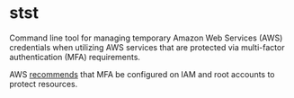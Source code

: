 # stst

Command line tool for managing temporary Amazon Web Services (AWS) credentials when utilizing AWS services that are protected via multi-factor authentication (MFA) requirements.

AWS [recommends](https://docs.aws.amazon.com/IAM/latest/UserGuide/id_credentials_mfa.html) that MFA be configured on IAM and root accounts to protect resources.